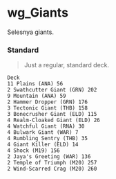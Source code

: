# wg_Giants
Selesnya giants.

### Standard
> Just a regular, standard deck.
```
Deck
11 Plains (ANA) 56
2 Swathcutter Giant (GRN) 202
9 Mountain (ANA) 59
2 Hammer Dropper (GRN) 176
3 Tectonic Giant (THB) 158
3 Bonecrusher Giant (ELD) 115
4 Realm-Cloaked Giant (ELD) 26
4 Watchful Giant (RNA) 30
4 Bulwark Giant (WAR) 7
4 Rumbling Sentry (THB) 35
4 Giant Killer (ELD) 14
4 Shock (M19) 156
2 Jaya's Greeting (WAR) 136
2 Temple of Triumph (M20) 257
2 Wind-Scarred Crag (M20) 260

```